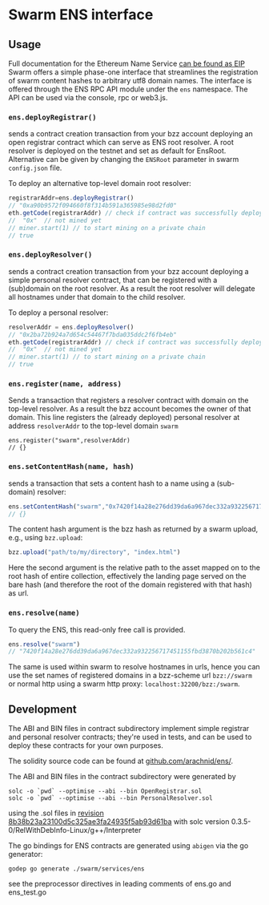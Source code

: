 # Swarm ENS interface

## Usage

Full documentation for the Ethereum Name Service  [can be found as EIP]()
Swarm offers a simple phase-one interface that streamlines the registration of swarm content  hashes to arbitrary utf8 domain names.
The interface is offered through the ENS RPC API module under the `ens` namespace. The API can be used via the console, rpc or web3.js.

### `ens.deployRegistrar()`

sends a contract creation transaction from your bzz account deploying an open registrar contract which can serve as ENS root resolver.  A root resolver is deployed on the testnet and set as default for EnsRoot. Alternative can be given by changing the `ENSRoot` parameter in swarm `config.json` file.

To deploy an alternative top-level domain root resolver:

```js
registrarAddr=ens.deployRegistrar()
// "0xa90b9572f094660f8f314b591a365985e98d2fd0"
eth.getCode(registrarAddr) // check if contract was successfully deployed
//  "0x"  // not mined yet
// miner.start(1) // to start mining on a private chain
// true
```

### `ens.deployResolver()`

sends a contract creation transaction from your bzz account deploying a simple personal resolver contract, that can be registered with a (sub)domain on the root resolver. As a result the root resolver will delegate all hostnames under that domain to the child resolver.

To deploy a personal resolver:

```js
resolverAddr = ens.deployResolver()
// "0x2ba72b924a7d654c54467f7bda035ddc2f6fb4eb"
eth.getCode(registrarAddr) // check if contract was successfully deployed
//  "0x"  // not mined yet
// miner.start(1) // to start mining on a private chain
// true
```

### `ens.register(name, address)`

Sends a transaction that registers a resolver contract with domain on the top-level resolver.
As a result the bzz account becomes the owner of that domain.
This line registers the (already deployed) personal resolver at address `resolverAddr` to the top-level domain `swarm`

```
ens.register("swarm",resolverAddr)
// {}
```

### `ens.setContentHash(name, hash)`

sends a transaction that sets a content hash to a name using a (sub-domain) resolver:

```js
ens.setContentHash("swarm","0x7420f14a28e276dd39da6a967dec332a932256717451155fbd3870b202b561c4")
// {}
```

The content hash argument is the bzz hash as returned by a swarm upload, e.g., using `bzz.upload`:

```js
bzz.upload("path/to/my/directory", "index.html")
```

Here the second argument is the relative path to the asset mapped on to the root hash of entire collection, effectively the landing page served on the bare hash (and therefore the root of the domain registered with that hash) as url.


### `ens.resolve(name)`

To query the ENS, this read-only free call is provided.

```js
ens.resolve("swarm")
// "7420f14a28e276dd39da6a967dec332a932256717451155fbd3870b202b561c4"
```

The same is used within swarm to resolve hostnames in urls, hence you can use the set names of registered domains in a bzz-scheme url `bzz://swarm` or normal http using a swarm http proxy: `localhost:32200/bzz:/swarm`.

## Development

The ABI and BIN files in contract subdirectory implement simple registrar and personal resolver contracts; they're used in tests, and can be used to deploy these contracts for your own purposes.

The solidity source code can be found at [github.com/arachnid/ens/](https://github.com/arachnid/ens/).

The ABI and BIN files in the contract subdirectory were generated by

```shell
solc -o `pwd` --optimise --abi --bin OpenRegistrar.sol
solc -o `pwd` --optimise --abi --bin PersonalResolver.sol
```

using the .sol files in [revision 8b38b23a23100d5c325ae3fa24935f5ab93d61ba](https://github.com/Arachnid/ens/commit/8b38b23a23100d5c325ae3fa24935f5ab93d61ba)
with solc version 0.3.5-0/RelWithDebInfo-Linux/g++/Interpreter

The go bindings for ENS contracts are generated using `abigen` via the go generator:

```shell
godep go generate ./swarm/services/ens
```

see the preprocessor directives in leading comments of ens.go and ens_test.go
